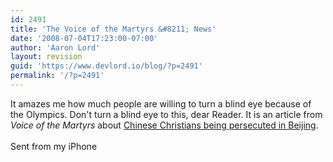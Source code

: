 ```yaml
---
id: 2491
title: 'The Voice of the Martyrs &#8211; News'
date: '2008-07-04T17:23:00-07:00'
author: 'Aaron Lord'
layout: revision
guid: 'https://www.devlord.io/blog/?p=2491'
permalink: '/?p=2491'
---
```


It amazes me how much people are willing to turn a blind eye because  of the Olympics. Don't turn a blind eye to this, dear Reader.  It is an article from <i>Voice of the Martyrs</i> about <a href="http://www.persecution.com/news/index.cfm?action=fullstory&amp;newsID=610">Chinese Christians being persecuted in Beijing</a>.<br /><br />Sent from my iPhone<div class="blogger-post-footer"></div>
